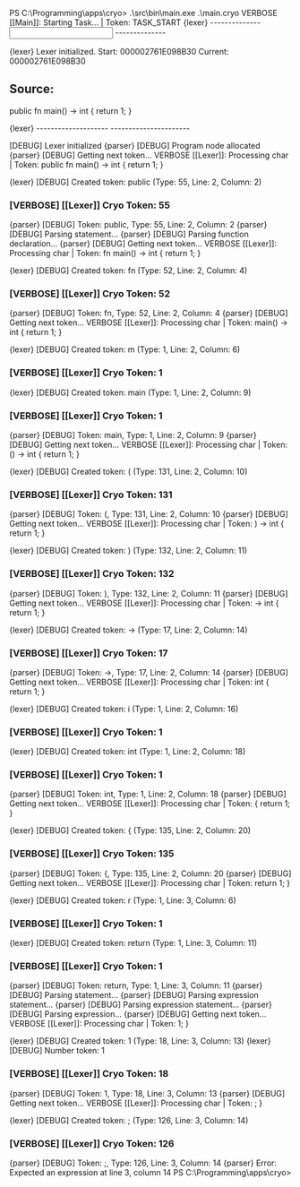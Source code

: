 PS C:\Programming\apps\cryo> .\src\bin\main.exe .\main.cryo
VERBOSE [[Main]]: Starting Task...
 | Token: TASK_START
{lexer} -------------- <Input Source Code> --------------


{lexer} Lexer initialized.
Start: 000002761E098B30
Current: 000002761E098B30

Source:
-------

public fn main() -> int {
    return 1;
}



{lexer} -------------------- <END> ----------------------

[DEBUG] Lexer initialized
{parser} [DEBUG] Program node allocated
{parser} [DEBUG] Getting next token...
VERBOSE [[Lexer]]: Processing char | Token: public fn main() -> int {
    return 1;
}

{lexer} [DEBUG] Created token: public (Type: 55, Line: 2, Column: 2)
### [VERBOSE] [[Lexer]] Cryo Token: 55
{parser} [DEBUG] Token: public, Type: 55, Line: 2, Column: 2
{parser} [DEBUG] Parsing statement...
{parser} [DEBUG] Parsing function declaration...
{parser} [DEBUG] Getting next token...
VERBOSE [[Lexer]]: Processing char | Token: fn main() -> int {
    return 1;
}

{lexer} [DEBUG] Created token: fn (Type: 52, Line: 2, Column: 4)
### [VERBOSE] [[Lexer]] Cryo Token: 52
{parser} [DEBUG] Token: fn, Type: 52, Line: 2, Column: 4
{parser} [DEBUG] Getting next token...
VERBOSE [[Lexer]]: Processing char | Token: main() -> int {
    return 1;
}

{lexer} [DEBUG] Created token: m (Type: 1, Line: 2, Column: 6)
### [VERBOSE] [[Lexer]] Cryo Token: 1
{lexer} [DEBUG] Created token: main (Type: 1, Line: 2, Column: 9)
### [VERBOSE] [[Lexer]] Cryo Token: 1
{parser} [DEBUG] Token: main, Type: 1, Line: 2, Column: 9
{parser} [DEBUG] Getting next token...
VERBOSE [[Lexer]]: Processing char | Token: () -> int {
    return 1;
}

{lexer} [DEBUG] Created token: ( (Type: 131, Line: 2, Column: 10)
### [VERBOSE] [[Lexer]] Cryo Token: 131
{parser} [DEBUG] Token: (, Type: 131, Line: 2, Column: 10
{parser} [DEBUG] Getting next token...
VERBOSE [[Lexer]]: Processing char | Token: ) -> int {
    return 1;
}

{lexer} [DEBUG] Created token: ) (Type: 132, Line: 2, Column: 11)
### [VERBOSE] [[Lexer]] Cryo Token: 132
{parser} [DEBUG] Token: ), Type: 132, Line: 2, Column: 11
{parser} [DEBUG] Getting next token...
VERBOSE [[Lexer]]: Processing char | Token: -> int {
    return 1;
}

{lexer} [DEBUG] Created token: -> (Type: 17, Line: 2, Column: 14)
### [VERBOSE] [[Lexer]] Cryo Token: 17
{parser} [DEBUG] Token: ->, Type: 17, Line: 2, Column: 14
{parser} [DEBUG] Getting next token...
VERBOSE [[Lexer]]: Processing char | Token: int {
    return 1;
}

{lexer} [DEBUG] Created token: i (Type: 1, Line: 2, Column: 16)
### [VERBOSE] [[Lexer]] Cryo Token: 1
{lexer} [DEBUG] Created token: int (Type: 1, Line: 2, Column: 18)
### [VERBOSE] [[Lexer]] Cryo Token: 1
{parser} [DEBUG] Token: int, Type: 1, Line: 2, Column: 18
{parser} [DEBUG] Getting next token...
VERBOSE [[Lexer]]: Processing char | Token: {
    return 1;
}

{lexer} [DEBUG] Created token: { (Type: 135, Line: 2, Column: 20)
### [VERBOSE] [[Lexer]] Cryo Token: 135
{parser} [DEBUG] Token: {, Type: 135, Line: 2, Column: 20
{parser} [DEBUG] Getting next token...
VERBOSE [[Lexer]]: Processing char | Token: return 1;
}

{lexer} [DEBUG] Created token: r (Type: 1, Line: 3, Column: 6)
### [VERBOSE] [[Lexer]] Cryo Token: 1
{lexer} [DEBUG] Created token: return (Type: 1, Line: 3, Column: 11)
### [VERBOSE] [[Lexer]] Cryo Token: 1
{parser} [DEBUG] Token: return, Type: 1, Line: 3, Column: 11
{parser} [DEBUG] Parsing statement...
{parser} [DEBUG] Parsing expression statement...
{parser} [DEBUG] Parsing expression statement...
{parser} [DEBUG] Parsing expression...
{parser} [DEBUG] Getting next token...
VERBOSE [[Lexer]]: Processing char | Token: 1;
}

{lexer} [DEBUG] Created token: 1 (Type: 18, Line: 3, Column: 13)
{lexer} [DEBUG] Number token: 1
### [VERBOSE] [[Lexer]] Cryo Token: 18
{parser} [DEBUG] Token: 1, Type: 18, Line: 3, Column: 13
{parser} [DEBUG] Getting next token...
VERBOSE [[Lexer]]: Processing char | Token: ;
}

{lexer} [DEBUG] Created token: ; (Type: 126, Line: 3, Column: 14)
### [VERBOSE] [[Lexer]] Cryo Token: 126
{parser} [DEBUG] Token: ;, Type: 126, Line: 3, Column: 14
{parser} Error: Expected an expression at line 3, column 14
PS C:\Programming\apps\cryo>